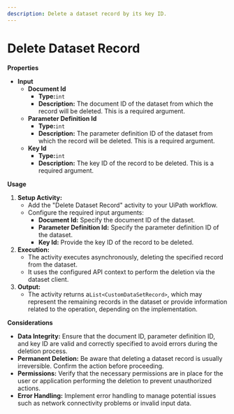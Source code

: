```yaml
---
description: Delete a dataset record by its key ID.
---
```


# Delete Dataset Record

**Properties**

* **Input**
  * **Document Id**
    * **Type:**`int`
    * **Description:** The document ID of the dataset from which the record will be deleted. This is a required argument.
  * **Parameter Definition Id**
    * **Type:**`int`
    * **Description:** The parameter definition ID of the dataset from which the record will be deleted. This is a required argument.
  * **Key Id**
    * **Type:**`int`
    * **Description:** The key ID of the record to be deleted. This is a required argument.

**Usage**

1. **Setup Activity:**
   * Add the "Delete Dataset Record" activity to your UiPath workflow.
   * Configure the required input arguments:
     * **Document Id:** Specify the document ID of the dataset.
     * **Parameter Definition Id:** Specify the parameter definition ID of the dataset.
     * **Key Id:** Provide the key ID of the record to be deleted.
2. **Execution:**
   * The activity executes asynchronously, deleting the specified record from the dataset.
   * It uses the configured API context to perform the deletion via the dataset client.
3. **Output:**
   * The activity returns a`List<CustomDataSetRecord>`, which may represent the remaining records in the dataset or provide information related to the operation, depending on the implementation.

**Considerations**

* **Data Integrity:** Ensure that the document ID, parameter definition ID, and key ID are valid and correctly specified to avoid errors during the deletion process.
* **Permanent Deletion:** Be aware that deleting a dataset record is usually irreversible. Confirm the action before proceeding.
* **Permissions:** Verify that the necessary permissions are in place for the user or application performing the deletion to prevent unauthorized actions.
* **Error Handling:** Implement error handling to manage potential issues such as network connectivity problems or invalid input data.
